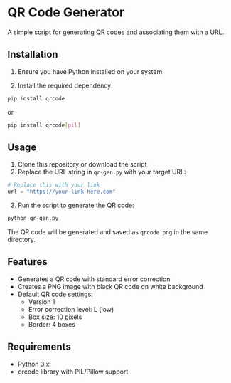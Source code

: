 # QR Code Generator

A simple script for generating QR codes and associating them with a URL.

## Installation

1. Ensure you have Python installed on your system

2. Install the required dependency:

```bash
pip install qrcode
```

or

```bash
pip install qrcode[pil]
```

## Usage

1. Clone this repository or download the script
2. Replace the URL string in `qr-gen.py` with your target URL:

```python
# Replace this with your link
url = "https://your-link-here.com"
```

3. Run the script to generate the QR code:

```bash
python qr-gen.py
```

The QR code will be generated and saved as `qrcode.png` in the same directory.

## Features

- Generates a QR code with standard error correction
- Creates a PNG image with black QR code on white background
- Default QR code settings:
  - Version 1
  - Error correction level: L (low)
  - Box size: 10 pixels
  - Border: 4 boxes

## Requirements

- Python 3.x
- qrcode library with PIL/Pillow support